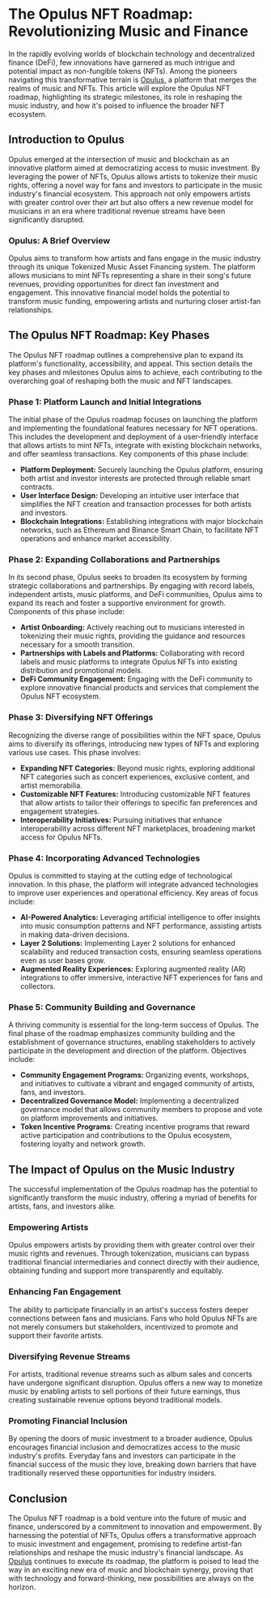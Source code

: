 # The Opulus NFT Roadmap: Revolutionizing Music and Finance

In the rapidly evolving worlds of blockchain technology and decentralized finance (DeFi), few innovations have garnered as much intrigue and potential impact as non-fungible tokens (NFTs). Among the pioneers navigating this transformative terrain is [Opulus](https://opulous.org/), a platform that merges the realms of music and NFTs. This article will explore the Opulus NFT roadmap, highlighting its strategic milestones, its role in reshaping the music industry, and how it's poised to influence the broader NFT ecosystem.

## Introduction to Opulus

Opulus emerged at the intersection of music and blockchain as an innovative platform aimed at democratizing access to music investment. By leveraging the power of NFTs, Opulus allows artists to tokenize their music rights, offering a novel way for fans and investors to participate in the music industry's financial ecosystem. This approach not only empowers artists with greater control over their art but also offers a new revenue model for musicians in an era where traditional revenue streams have been significantly disrupted.

### Opulus: A Brief Overview

Opulus aims to transform how artists and fans engage in the music industry through its unique Tokenized Music Asset Financing system. The platform allows musicians to mint NFTs representing a share in their song's future revenues, providing opportunities for direct fan investment and engagement. This innovative financial model holds the potential to transform music funding, empowering artists and nurturing closer artist-fan relationships.

## The Opulus NFT Roadmap: Key Phases

The Opulus NFT roadmap outlines a comprehensive plan to expand its platform's functionality, accessibility, and appeal. This section details the key phases and milestones Opulus aims to achieve, each contributing to the overarching goal of reshaping both the music and NFT landscapes.

### Phase 1: Platform Launch and Initial Integrations

The initial phase of the Opulus roadmap focuses on launching the platform and implementing the foundational features necessary for NFT operations. This includes the development and deployment of a user-friendly interface that allows artists to mint NFTs, integrate with existing blockchain networks, and offer seamless transactions. Key components of this phase include:

- **Platform Deployment:** Securely launching the Opulus platform, ensuring both artist and investor interests are protected through reliable smart contracts.
- **User Interface Design:** Developing an intuitive user interface that simplifies the NFT creation and transaction processes for both artists and investors.
- **Blockchain Integrations:** Establishing integrations with major blockchain networks, such as Ethereum and Binance Smart Chain, to facilitate NFT operations and enhance market accessibility.

### Phase 2: Expanding Collaborations and Partnerships

In its second phase, Opulus seeks to broaden its ecosystem by forming strategic collaborations and partnerships. By engaging with record labels, independent artists, music platforms, and DeFi communities, Opulus aims to expand its reach and foster a supportive environment for growth. Components of this phase include:

- **Artist Onboarding:** Actively reaching out to musicians interested in tokenizing their music rights, providing the guidance and resources necessary for a smooth transition.
- **Partnerships with Labels and Platforms:** Collaborating with record labels and music platforms to integrate Opulus NFTs into existing distribution and promotional models.
- **DeFi Community Engagement:** Engaging with the DeFi community to explore innovative financial products and services that complement the Opulus NFT ecosystem.

### Phase 3: Diversifying NFT Offerings

Recognizing the diverse range of possibilities within the NFT space, Opulus aims to diversify its offerings, introducing new types of NFTs and exploring various use cases. This phase involves:

- **Expanding NFT Categories:** Beyond music rights, exploring additional NFT categories such as concert experiences, exclusive content, and artist memorabilia.
- **Customizable NFT Features:** Introducing customizable NFT features that allow artists to tailor their offerings to specific fan preferences and engagement strategies.
- **Interoperability Initiatives:** Pursuing initiatives that enhance interoperability across different NFT marketplaces, broadening market access for Opulus NFTs.

### Phase 4: Incorporating Advanced Technologies

Opulus is committed to staying at the cutting edge of technological innovation. In this phase, the platform will integrate advanced technologies to improve user experiences and operational efficiency. Key areas of focus include:

- **AI-Powered Analytics:** Leveraging artificial intelligence to offer insights into music consumption patterns and NFT performance, assisting artists in making data-driven decisions.
- **Layer 2 Solutions:** Implementing Layer 2 solutions for enhanced scalability and reduced transaction costs, ensuring seamless operations even as user bases grow.
- **Augmented Reality Experiences:** Exploring augmented reality (AR) integrations to offer immersive, interactive NFT experiences for fans and collectors.

### Phase 5: Community Building and Governance

A thriving community is essential for the long-term success of Opulus. The final phase of the roadmap emphasizes community building and the establishment of governance structures, enabling stakeholders to actively participate in the development and direction of the platform. Objectives include:

- **Community Engagement Programs:** Organizing events, workshops, and initiatives to cultivate a vibrant and engaged community of artists, fans, and investors.
- **Decentralized Governance Model:** Implementing a decentralized governance model that allows community members to propose and vote on platform improvements and initiatives.
- **Token Incentive Programs:** Creating incentive programs that reward active participation and contributions to the Opulus ecosystem, fostering loyalty and network growth.

## The Impact of Opulus on the Music Industry

The successful implementation of the Opulus roadmap has the potential to significantly transform the music industry, offering a myriad of benefits for artists, fans, and investors alike.

### Empowering Artists

Opulus empowers artists by providing them with greater control over their music rights and revenues. Through tokenization, musicians can bypass traditional financial intermediaries and connect directly with their audience, obtaining funding and support more transparently and equitably.

### Enhancing Fan Engagement

The ability to participate financially in an artist's success fosters deeper connections between fans and musicians. Fans who hold Opulus NFTs are not merely consumers but stakeholders, incentivized to promote and support their favorite artists.

### Diversifying Revenue Streams

For artists, traditional revenue streams such as album sales and concerts have undergone significant disruption. Opulus offers a new way to monetize music by enabling artists to sell portions of their future earnings, thus creating sustainable revenue options beyond traditional models.

### Promoting Financial Inclusion

By opening the doors of music investment to a broader audience, Opulus encourages financial inclusion and democratizes access to the music industry's profits. Everyday fans and investors can participate in the financial success of the music they love, breaking down barriers that have traditionally reserved these opportunities for industry insiders.

## Conclusion

The Opulus NFT roadmap is a bold venture into the future of music and finance, underscored by a commitment to innovation and empowerment. By harnessing the potential of NFTs, Opulus offers a transformative approach to music investment and engagement, promising to redefine artist-fan relationships and reshape the music industry's financial landscape. As [Opulus](https://opulous.org/) continues to execute its roadmap, the platform is poised to lead the way in an exciting new era of music and blockchain synergy, proving that with technology and forward-thinking, new possibilities are always on the horizon.